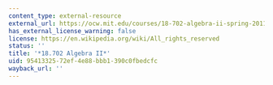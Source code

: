 ```yaml
---
content_type: external-resource
external_url: https://ocw.mit.edu/courses/18-702-algebra-ii-spring-2011/
has_external_license_warning: false
license: https://en.wikipedia.org/wiki/All_rights_reserved
status: ''
title: '*18.702 Algebra II*'
uid: 95413325-72ef-4e88-bbb1-390c0fbedcfc
wayback_url: ''
---
```

